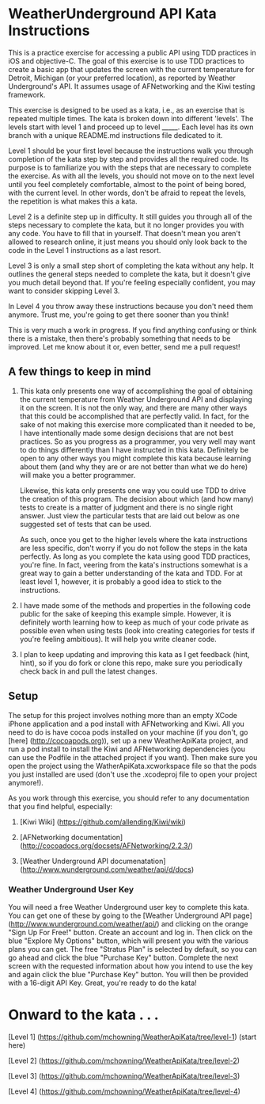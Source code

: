 # WeatherUnderground API Kata Instructions

This is a practice exercise for accessing a public API using TDD practices in iOS and objective-C.  The goal of this exercise is to use TDD practices to create a basic app that updates the screen with the current temperature for Detroit, Michigan (or your preferred location), as reported by Weather Underground's API.  It assumes usage of AFNetworking and the Kiwi testing framework.  

This exercise is designed to be used as a kata, i.e., as an exercise that is repeated multiple times.  The  kata is broken down into different 'levels'.  The levels start with level 1 and proceed up to level _____.  Each level has its own branch with a unique README.md instructions file dedicated to it.

Level 1 should be your first level because the instructions walk you through completion of the kata step by step and provides all the required code.  Its purpose is to familiarize you with the steps that are necessary to complete the exercise.  As with all the levels, you should not move on to the next level until you feel completely comfortable, almost to the point of being bored, with the current level.  In other words, don't be afraid to repeat the levels, the repetition is what makes this a kata.

Level 2 is a definite step up in difficulty. It still guides you through all of the steps necessary to complete the kata, but it no longer provides you with any code.  You have to fill that in yourself.  That doesn't mean you aren't allowed to research online, it just means you should only look back to the code in the Level 1 instructions as a last resort.

Level 3 is only a small step short of completing the kata without any help.  It outlines the general steps needed to complete the kata, but it doesn't give you much detail beyond that.  If you're feeling especially confident, you may want to consider skipping Level 3.

In Level 4 you throw away these instructions because you don't need them anymore.  Trust me, you're going to get there sooner than you think!

This is very much a work in progress.  If you find anything confusing or think there is a mistake, then there's probably something that needs to be improved.  Let me know about it or, even better, send me a pull request!

## A few things to keep in mind

1. This kata only presents one way of accomplishing the goal of obtaining the current temperature from Weather Underground API and displaying it on the screen.  It is not the only way, and there are many other ways that this could be accomplished that are perfectly valid.  In fact, for the sake of not making this exercise more complicated than it needed to be, I have intentionally made some design decisions that are not best practices.  So as you progress as a programmer, you very well may want to do things differently than I have instructed in this kata.  Definitely be open to any other ways you might complete this kata because learning about them (and why they are or are not better than what we do here) will make you a better programmer.

	Likewise, this kata only presents one way you could use TDD to drive the creation of this program.  The decision about which (and how many) tests to create is a matter of judgment and there is no single right answer.  Just view the particular tests that are laid out below as one suggested set of tests that can be used.
	
	As such, once you get to the higher levels where the kata instructions are less specific, don't worry if you do not follow the steps in the kata perfectly.  As long as you complete the kata using good TDD practices, you're fine.  In fact, veering from the kata's instructions somewhat is a great way to gain a better understanding of the kata and TDD.  For at least level 1, however, it is probably a good idea to stick to the instructions.

2. I have made some of the methods and properties in the following code public for the sake of keeping this example simple.  However, it is definitely worth learning how to keep as much of your code private as possible even when using tests (look into creating categories for tests if you're feeling ambitious).  It will help you write cleaner code.

3.	I plan to keep updating and improving this kata as I get feedback (hint, hint), so if you do fork or clone this repo, make sure you periodically check back in and pull the latest changes.

## Setup

The setup for this project involves nothing more than an empty XCode iPhone application and a pod install with AFNetworking and Kiwi. All you need to do is have cocoa pods installed on your machine (if you don't, go [here] (http://cocoapods.org)), set up a new WeatherApiKata project, and run a pod install to install the Kiwi and AFNetworking dependencies (you can use the Podfile in the attached project if you want).  Then make sure you open the project using the WatherApiKata.xcworkspace file so that the pods you just installed are used (don't use the .xcodeproj file to open your project anymore!).  

As you work through this exercise, you should refer to any documentation that you find helpful, especially:

1. [Kiwi Wiki] (https://github.com/allending/Kiwi/wiki)

2. [AFNetworking documentation] (http://cocoadocs.org/docsets/AFNetworking/2.2.3/)

3. [Weather Underground API documenatation] (http://www.wunderground.com/weather/api/d/docs)

### Weather Underground User Key

You will need a free Weather Underground user key to complete this kata.  You can get one of these by going to the [Weather Underground API page] (http://www.wunderground.com/weather/api/) and clicking on the orange "Sign Up For Free!" button.  Create an account and log in.  Then click on the blue "Explore My Options" button, which will present you with the various plans you can get.  The free "Stratus Plan" is selected by default, so you can go ahead and click the blue "Purchase Key" button.  Complete the next screen with the requested information about how you intend to use the key and again click the blue "Purchase Key" button.  You will then be provided with a 16-digit API Key.  Great, you're ready to do the kata!

# Onward to the kata . . .

[Level 1] (https://github.com/mchowning/WeatherApiKata/tree/level-1) (start here)

[Level 2] (https://github.com/mchowning/WeatherApiKata/tree/level-2)

[Level 3] (https://github.com/mchowning/WeatherApiKata/tree/level-3)

[Level 4] (https://github.com/mchowning/WeatherApiKata/tree/level-4)

